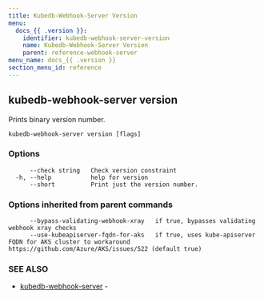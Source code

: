 ```yaml
---
title: Kubedb-Webhook-Server Version
menu:
  docs_{{ .version }}:
    identifier: kubedb-webhook-server-version
    name: Kubedb-Webhook-Server Version
    parent: reference-webhook-server
menu_name: docs_{{ .version }}
section_menu_id: reference
---
```

## kubedb-webhook-server version

Prints binary version number.

```
kubedb-webhook-server version [flags]
```

### Options

```
      --check string   Check version constraint
  -h, --help           help for version
      --short          Print just the version number.
```

### Options inherited from parent commands

```
      --bypass-validating-webhook-xray   if true, bypasses validating webhook xray checks
      --use-kubeapiserver-fqdn-for-aks   if true, uses kube-apiserver FQDN for AKS cluster to workaround https://github.com/Azure/AKS/issues/522 (default true)
```

### SEE ALSO

* [kubedb-webhook-server](/docs/reference/webhook-server/kubedb-webhook-server.md)	 - 


